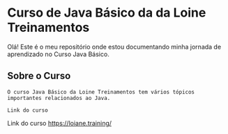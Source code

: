 # Curso de Java Básico da  da Loine Treinamentos

Olá! Este é o meu repositório onde estou documentando minha jornada de aprendizado no Curso Java Básico.

## Sobre o Curso

    O curso Java Básico da Loine Treinamentos tem vários tópicos importantes relacionados ao Java. 

    Link do curso 
    
Link do curso https://loiane.training/
    

